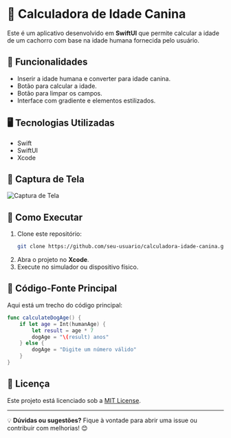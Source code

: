 # 🐶 Calculadora de Idade Canina

Este é um aplicativo desenvolvido em **SwiftUI** que permite calcular a idade de um cachorro com base na idade humana fornecida pelo usuário. 

## 📌 Funcionalidades
- Inserir a idade humana e converter para idade canina.
- Botão para calcular a idade.
- Botão para limpar os campos.
- Interface com gradiente e elementos estilizados.

## 🖥️ Tecnologias Utilizadas
- Swift
- SwiftUI
- Xcode

## 📸 Captura de Tela
![Captura de Tela](link-da-imagem-no-repo)

## 🚀 Como Executar
1. Clone este repositório:
   ```bash
   git clone https://github.com/seu-usuario/calculadora-idade-canina.git
   ```
2. Abra o projeto no **Xcode**.
3. Execute no simulador ou dispositivo físico.

## 🔧 Código-Fonte Principal
Aqui está um trecho do código principal:
```swift
func calculateDogAge() {
    if let age = Int(humanAge) {
        let result = age * 7
        dogAge = "\(result) anos"
    } else {
        dogAge = "Digite um número válido"
    }
}
```

## 📜 Licença
Este projeto está licenciado sob a [MIT License](LICENSE).

---
💡 **Dúvidas ou sugestões?** Fique à vontade para abrir uma issue ou contribuir com melhorias! 😊
